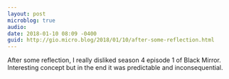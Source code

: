 ```yaml
---
layout: post
microblog: true
audio: 
date: 2018-01-10 08:09 -0400
guid: http://gio.micro.blog/2018/01/10/after-some-reflection.html
---
```

After some reflection, I really disliked season 4 episode 1 of Black Mirror. Interesting concept but in the end it was predictable and inconsequential.
